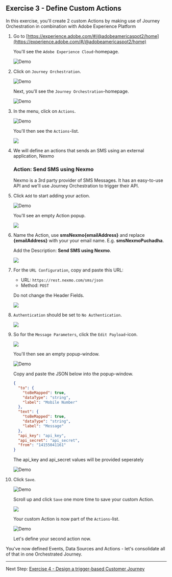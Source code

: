 ## Exercise 3 - Define Custom Actions

In this exercise, you'll create 2 custom Actions by making use of Journey Orchestration in combination with Adobe Experience Platform

1. Go to [https://experience.adobe.com/#/@adobeamericaspot2/home](https://experience.adobe.com/#/@adobeamericaspot2/home)

   You'll see the `Adobe Experience Cloud`-homepage.

   ![Demo](./images/aec.png)

2. Click on `Journey Orchestration`.

   ![Demo](./images/aecjo.png)

   Next, you'll see the `Journey Orchestration`-homepage.

   ![Demo](./images/aecjoh.png)

3. In the menu, click on `Actions`.

   ![Demo](./images/menuactions.png)

   You'll then see the `Actions`-list.

   <!---
   ![Demo](./images/acthome.png)
   --->

   <kbd><img src="./images/acthome.png"  /></kdb>

4. We will define an actions that sends an SMS using an external application, Nexmo

   ### Action: Send SMS using Nexmo

   Nexmo is a 3rd party provider of SMS Messages. It has an easy-to-use API and we'll use Journey Orchestration to trigger their API.

5. Click `Add` to start adding your action.

   ![Demo](./images/add.png)

   You'll see an empty Action popup.

   <!---
   ![Demo](./images/emptyact.png)
   --->

   <kbd><img src="./images/emptyact.png"  /></kdb>

6. Name the Action, use **smsNexmo{emailAddress}** and replace **{emailAddress}** with your your email name. E.g. **smsNexmoPuchadha**.

   Add the Description: **Send SMS using Nexmo**.

   <!---
   ![Demo](./images/nexmoname.png)
   --->

   <kbd><img src="./images/nexmoname.png"  /></kdb>

7. For the `URL Configuration`, copy and paste this URL:

   - URL: `https://rest.nexmo.com/sms/json`
   - Method: `POST`

   Do not change the Header Fields.

   <!---
   ![Demo](./images/nexmourl.png)
   --->

   <kbd><img src="./images/nexmourl.png"  /></kdb>

8. `Authentication` should be set to `No Authentication`.

   <!---
   ![Demo](./images/nexmoauth.png)
   --->

   <kbd><img src="./images/nexmoauth.png"  /></kdb>

9. So for the `Message Parameters`, click the `Edit Payload`-icon.

   <!---
   ![Demo](./images/nexmomsgp.png)
   --->

   <kbd><img src="./images/nexmomsgp.png"  /></kdb>

   You'll then see an empty popup-window.

   ![Demo](./images/nexmomsgpopup.png)

   Copy and paste the JSON below into the popup-window.

   ```json
   {
     "to": {
       "toBeMapped": true,
       "dataType": "string",
       "label": "Mobile Number"
     },
     "text": {
       "toBeMapped": true,
       "dataType": "string",
       "label": "Message"
     },
     "api_key": "api_key",
     "api_secret": "api_secret",
     "from": "14155041161"
   }
   ```

   The api_key and api_secret values will be provided seperately

   ![Demo](./images/nexmomsgpopup1.png)

10. Click `Save`.

    ![Demo](./images/nexmomsgpopup2.png)

    Scroll up and click `Save` one more time to save your custom Action.

    <!---
    ![Demo](./images/nexmomsgpopup3.png)
    --->

    <kbd><img src="./images/nexmomsgpopup3.png"  /></kdb>

    Your custom Action is now part of the `Actions`-list.

    ![Demo](./images/nexmodone.png)

    Let's define your second action now.

You've now defined Events, Data Sources and Actions - let's consolidate all of that in one Orchestrated Journey.

---

Next Step: [Exercise 4 - Design a trigger-based Customer Journey](./Exercise4-Journey.md)
